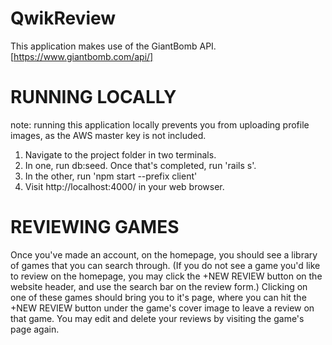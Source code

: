# QwikReview

This application makes use of the GiantBomb API. [https://www.giantbomb.com/api/]

# RUNNING LOCALLY
note: running this application locally prevents you from uploading profile images, as the AWS master key is not included.
1. Navigate to the project folder in two terminals.
2. In one, run db:seed. Once that's completed, run 'rails s'.
3. In the other, run 'npm start --prefix client'
4. Visit http://localhost:4000/ in your web browser.

# REVIEWING GAMES
Once you've made an account, on the homepage, you should see a library of games that you can search through. (If you do not see a game you'd like to review on the homepage, you may click the +NEW REVIEW button on the website header, and use the search bar on the review form.) Clicking on one of these games should bring you to it's page, where you can hit the +NEW REVIEW button under the game's cover image to leave a review on that game. You may edit and delete your reviews by visiting the game's page again.
